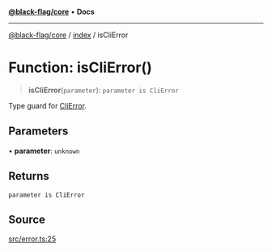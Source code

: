 [**@black-flag/core**](../../README.md) • **Docs**

***

[@black-flag/core](../../README.md) / [index](../README.md) / isCliError

# Function: isCliError()

> **isCliError**(`parameter`): `parameter is CliError`

Type guard for [CliError](../classes/CliError.md).

## Parameters

• **parameter**: `unknown`

## Returns

`parameter is CliError`

## Source

[src/error.ts:25](https://github.com/Xunnamius/black-flag/blob/d4a156f70283118824ee7289456277508954660f/src/error.ts#L25)
